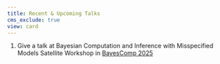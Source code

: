 ```yaml
---
title: Recent & Upcoming Talks
cms_exclude: true
view: card
---
```


1. Give a talk at Bayesian Computation and Inference with Misspecified Models Satellite Workshop in [BayesComp 2025](https://bayescomp2025.sg/)
